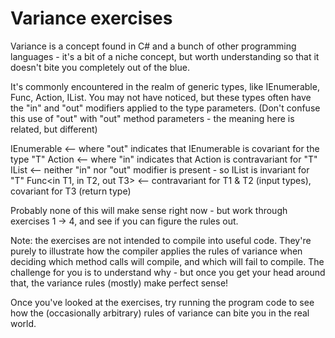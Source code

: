 Variance exercises
==================

Variance is a concept found in C# and a bunch of other programming languages - it's a bit of a niche concept, but
worth understanding so that it doesn't bite you completely out of the blue.

It's commonly encountered in the realm of generic types, like IEnumerable<T>, Func<T>, Action<T>, IList<T>. You 
may not have noticed, but these types often have the "in" and "out" modifiers applied to the type parameters.
(Don't confuse this use of "out" with "out" method parameters - the meaning here is related, but different)

IEnumerable<out T>           <-- where "out" indicates that IEnumerable is covariant for the type "T"
Action<in T>                 <-- where "in" indicates that Action is contravariant for "T"
IList<T>                     <-- neither "in" nor "out" modifier is present - so IList is invariant for "T"
Func<in T1, in T2, out T3>   <-- contravariant for T1 & T2 (input types), covariant for T3 (return type)

Probably none of this will make sense right now - but work through exercises 1 -> 4, and see if you can figure the rules out.

Note: the exercises are not intended to compile into useful code. They're purely to illustrate how the compiler applies
the rules of variance when deciding which method calls will compile, and which will fail to compile. The challenge for you
is to understand why - but once you get your head around that, the variance rules (mostly) make perfect sense!

Once you've looked at the exercises, try running the program code to see how the (occasionally arbitrary) rules of 
variance can bite you in the real world.